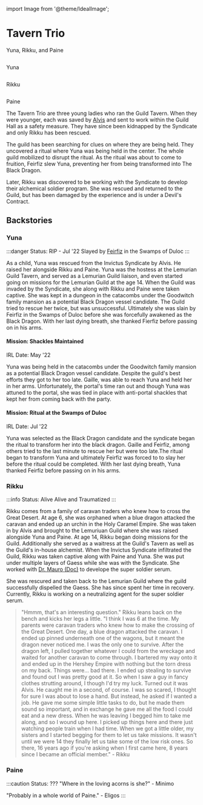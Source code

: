 import Image from '@theme/IdealImage';

# Tavern Trio

Yuna, Rikku, and Paine

<div style={{ display: "grid", gridTemplateColumns: "repeat(3, 1fr)", gridGap: 20 }}>
    <div><Image img={require('/img/npcs/Yuna.png')} /><p>Yuna</p></div>
    <div><Image img={require('/img/npcs/Rikku.png')} /><p>Rikku</p></div>
    <div><Image img={require('/img/npcs/Paine.png')} /><p>Paine</p></div>
</div>

The Tavern Trio are three young ladies who ran the Guild Tavern.
When they were younger, each was saved by [Alvis](alvis) and sent to work within the Guild Hall as a safety measure.
They have since been kidnapped by the Syndicate and only Rikku has been rescued.

The guild has been searching for clues on where they are being held.
They uncovered a ritual where Yuna was being held in the center.
The whole guild mobilized to disrupt the ritual.
As the ritual was about to come to fruition, Feirfiz slew Yuna, preventing her from being transformed into The Black Dragon.

Later, Rikku was discovered to be working with the Syndicate to develop their alchemical soldier program. She was rescued and returned to the Guild, but has been damaged by the experience and is under a Devil's Contract.

## Backstories

### Yuna

:::danger Status: RIP - Jul '22
Slayed by [Feirfiz](../../player_characters/Feirfiz) in the Swamps of Duloc
:::

As a child, Yuna was rescued from the Invictus Syndicate by Alvis. He raised her alongside Rikku and Paine. Yuna was the hostess at the Lemurian Guild Tavern, and served as a Lemurian Guild liaison, and even started going on missions for the Lemurian Guild at the age 14. When the Guild was invaded by the Syndicate, she along with Rikku and Paine were taken captive. She was kept in a dungeon in the catacombs under the Goodwitch family mansion as a potential Black Dragon vessel candidate. The Guild tried to rescue her twice, but was unsuccessful. Ultimately she was slain by Feirfiz in the Swamps of Duloc before she was forcefully awakened as the Black Dragon. With her last dying breath, she thanked Fierfiz before passing on in his arms.

#### Mission: Shackles Maintained

IRL Date: May '22

Yuna was being held in the catacombs under the Goodwitch family mansion as a potential Black Dragon vessel candidate. Despite the guild's best efforts they got to her too late. Gaille, was able to reach Yuna and held her in her arms. Unfortunately, the portal's time ran out and though Yuna was attuned to the portal, she was tied in place with anti-portal shackles that kept her from coming back with the party.

#### Mission: Ritual at the Swamps of Duloc

IRL Date: Jul '22

Yuna was selected as the Black Dragon candidate and the syndicate began the ritual to transform her into the black dragon. Gaille and Feirfiz, among others tried to the last minute to rescue her but were too late.The ritual began to transform Yuna and ultimately Feirfiz was forced to to slay her before the ritual could be completed. With her last dying breath, Yuna thanked Feirfiz before passing on in his arms.

### Rikku

:::info Status: Alive
Alive and Traumatized
:::

Rikku comes from a family of caravan traders who knew how to cross the Great Desert. At age 6, she was orphaned when a blue dragon attacked the caravan and ended up an urchin in the Holy Caramel Empire. She was taken in by Alvis and brought to the Lemuriuan Guild where she was raised alongside Yuna and Paine. At age 14, Rikku began doing missions for the Guild. Additionally she served as a waitress at the Guild's Tavern as well as the Guild's in-house alchemist. When the Invictus Syndicate infiltrated the Guild, Rikku was taken captive along with Paine and Yuna. She was put under multiple layers of Gaess while she was with the Syndicate. She worked with [Dr. Mauro (Doc)](../syndicate/Dr_Mauro_Doc) to develope the super soldier serum.

She was rescured and taken back to the Lemurian Guild where the guild successfully dispelled the Gaess. She has since spent her time in recovery. Currently, Rikku is working on a neutralizing agent for the super soldier serum.

> "Hmmm, that's an interesting question." Rikku leans back on the bench and kicks her legs a little. "I think I was 6 at the time. My parents were caravan traders who knew how to make the crossing of the Great Desert. One day, a blue dragon attacked the caravan. I ended up pinned underneath one of the wagons, but it meant the dragon never noticed me. I was the only one to survive. After the dragon left, I pulled together whatever I could from the wreckage and waited for another caravan to come through. I bartered my way onto it and ended up in the Hershey Empire with nothing but the torn dress on my back. Things were... bad there. I ended up stealing to survive and found out I was pretty good at it. So when I saw a guy in fancy clothes strutting around, I though I'd try my luck. Turned out it was Alvis. He caught me in a second, of course. I was so scared, I thought for sure I was about to lose a hand. But instead, he asked if I wanted a job. He gave me some simple little tasks to do, but he made them sound so important, and in exchange he gave me all the food I could eat and a new dress. When he was leaving I begged him to take me along, and so I wound up here. I picked up things here and there just watching people train when I had time. When we got a little older, my sisters and I started begging for them to let us take missions. It wasn't until we were 14 they finally let us take some of the low risk ones. So there, 16 years ago if you're asking when I first came here, 8 years since I became an official member." - Rikku

### Paine

:::caution Status: ???
"Where in the loving acorns is she?" - Minimo

"Probably in a whole world of Paine." - Eligos
:::
